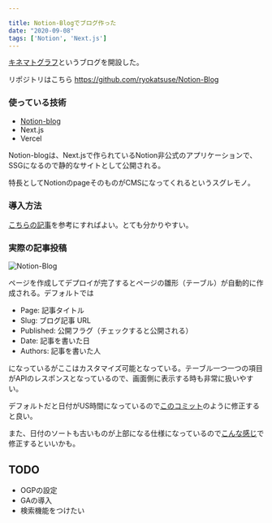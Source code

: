 ```yaml
---

title: Notion-Blogでブログ作った
date: "2020-09-08"
tags: ['Notion', 'Next.js']
---
```


[キネマトグラフ](https://kinematograph.vercel.app/)というブログを開設した。

リポジトリはこちら
https://github.com/ryokatsuse/Notion-Blog

### 使っている技術

- [Notion-blog](https://github.com/ijjk/notion-blog)
- Next.js
- Vercel

Notion-blogは、Next.jsで作られているNotion非公式のアプリケーションで、SSGになるので静的なサイトとして公開される。

特長としてNotionのpageそのものがCMSになってくれるというスグレモノ。

### 導入方法

[こちらの記事](https://blog.35d.jp/2020-05-23-notion-blog-1)を参考にすればよい。とても分かりやすい。


### 実際の記事投稿

![Notion-Blog](../images/notion_blog.png)

ページを作成してデプロイが完了するとページの雛形（テーブル）が自動的に作成される。デフォルトでは

- Page: 記事タイトル
- Slug: ブログ記事 URL
- Published: 公開フラグ（チェックすると公開される）
- Date: 記事を書いた日
- Authors: 記事を書いた人

になっているがここはカスタマイズ可能となっている。テーブル一つ一つの項目がAPIのレスポンスとなっているので、画面側に表示する時も非常に扱いやすい。

デフォルトだと日付がUS時間になっているので[このコミット](https://github.com/ryokatsuse/Notion-Blog/commit/b22d6f47098854c0be55ebb9637c0563b7f4f182)のように修正すると良い。

また、日付のソートも古いものが上部になる仕様になっているので[こんな感じ](https://github.com/ryokatsuse/Notion-Blog/commit/4e2465893e90772dbae2238f662dad2c2ff8bead)で修正するといいかも。

## TODO
- OGPの設定
- GAの導入
- 検索機能をつけたい



